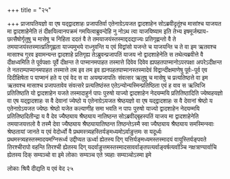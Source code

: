 +++
title = "२५"

+++
प्राजापतियज्ञो वा एष यद्द्वादशाहः प्रजापतिर्वा एतेनाग्रेऽयजत द्वादशाहेन
सोऽब्रवीदृतूंश्च मासांश्च याजयत मा द्वादशाहेनेति तं दीक्षयित्वानपक्रमं
गमयित्वाब्रुवन्देहि नु नोऽथ त्वा याजयिष्याम इति तेभ्य
इषमूर्जम्प्राय-छत्सैषोर्गृतुषु च
मासेषु च निहिता ददतं वै ते तमयाजयंस्तस्माद्ददद्याज्यः
प्रतिगृह्णन्तो वै ते तमयाजयंस्तस्मात्प्रतिगृह्णता
याज्यमुभये राध्नुवन्ति य एवं विद्वांसो यजन्ते च याजयन्ति च ते वा इम
ऋतवश्च मासाश्च गुरव इवामन्यन्त द्वादशाहे प्रतिगृह्य
तेऽब्रुवन्प्रजापतिं याजय नो द्वादशाहेनेति
स तथेत्यब्रवीत्ते वै दीक्षध्वमिति ते पूर्वपक्षाः पूर्वे दीक्षन्त ते
पाप्मानमपाहत तस्मात्ते दिवेव दिवेव ह्यपहतपाप्मानोऽपरपक्षा
अपरेऽदीक्षन्त ते नतराम्पाप्मानमपाहत तस्मात्ते तम इव तम
इव ह्यनपहतपाप्मानस्तस्मादेवं विद्वान्दीक्षमाणेषु पूर्वः-पूर्व एव
दिदीक्षिषेता प पाप्मानं हते य एवं वेद स वा अयम्प्रजापतिः
संवत्सर ऋतुषु च मासेषु च प्रत्यतिष्ठत्ते वा इम ऋतवश्च मासाश्च
प्रजापतावेव संवत्सरे प्रत्यतिष्ठंस्त
एतेऽन्योन्यस्मिन्प्रतिष्ठिता एवं ह वाव स
ऋत्विजि प्रतितिष्ठति यो द्वादशाहेन यजते तस्मादाहुर्न पापः पुरुषो
याज्यो द्वादशाहेन नेदयम्मयि प्रतितिष्ठादिति ज्येष्वहयज्ञो वा एष
यद्द्वादशाहः स वै देवानां ज्येष्ठो य एतेनाग्रेऽयजत
श्रेष्ठयज्ञो वा एष यद्द्वादशाहः स वै देवानां श्रेष्ठो य
एतेनाग्रेऽयजत ज्येष्ठः श्रेष्ठो यजेत कल्याणीह समा भवति
न पापः पुरुषो याज्यो द्वादशाहेन नेदयम्मयि प्रतितिष्ठदितीन्द्रा य वै देव
ज्यैष्ठ्याय श्रैष्ठ्याय नातिष्ठन्त सोऽब्रवीद्बृहस्पतिं याजय मा
द्वादशाहेनेति तमयाजयत्तलो वै तस्मै देवा ज्यैष्ठ्याय
श्रैष्ठ्यायातिष्ठन्त तिष्ठन्तेऽस्मै स्वा ज्यैष्ठ्याय
श्रैष्ठ्याय समस्मिन्स्वाः श्रेष्ठतायां जानते य एवं
वेदोर्ध्वो वै प्रथमस्त्र्यहस्तिर्यङ्मध्यमोऽर्वाङुत्तमः स
यदूर्ध्वः प्रथमस्त्र्यहस्तस्मादयमग्निरूर्ध्व
उद्दीप्यत ऊर्ध्वा ह्येतस्य दिग् यत्तिर्यङ्मध्यमस्तस्मादयं
वायुस्तिर्यङ्पवते तिरश्चीरापो वहन्ति तिरश्ची ह्येतस्य दिग्
यदर्वाङुत्तमस्तस्मादसावर्वाङ्तपत्यर्वाङ्वर्षत्यर्वाञ्चि
नक्षत्राण्यार्वाचि ह्येतस्य दिक् सम्यञ्चो वा इमे लोकाः सम्यञ्च एते
त्र्यहाः सम्यञ्चोऽस्मा इमे 

लोकाः श्रियै दीद्यति य एवं वेद २५




 

